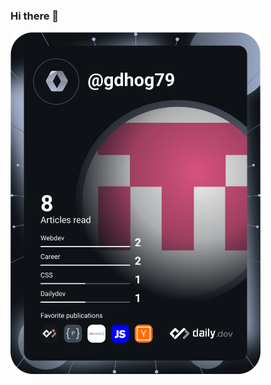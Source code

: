 ### Hi there 👋

<a href="https://app.daily.dev/gdhog79"><img src="https://github.com/gdhog79/gdhog79/blob/master/devcard.svg" width="400" alt="Nathan Sabo's Dev Card"/></a>

<!--
**gdhog79/gdhog79** is a ✨ _special_ ✨ repository because its `README.md` (this file) appears on your GitHub profile.

Here are some ideas to get you started:

- 🔭 I’m currently working on ...
- 🌱 I’m currently learning ...
- 👯 I’m looking to collaborate on ...
- 🤔 I’m looking for help with ...
- 💬 Ask me about ...
- 📫 How to reach me: ...
- 😄 Pronouns: ...
- ⚡ Fun fact: ...
-->
